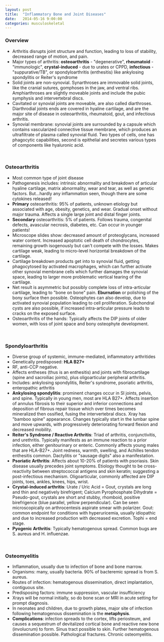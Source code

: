 ```yaml
---
layout: post
title:  "Inflammatory Bone and Joint Diseases"
date:   2014-05-16 9:00:00
categories: musculoskeletal
---
```


### Overview
- Arthritis disrupts joint structure and function, leading to loss of stability, decreased range of motion, and pain.
- Major types of arthritis: **osteoarthritis** - "degenerative", **rheumatoid** - "immunologic", **crystal-induced** - due to urates or CPPD, **infectious** - "suppurative/TB", or spondyloarthritis (enthesitis) like ankylosing spondylitis or Reiter's syndrome
- Solid joints are non-synovial. Synarthroses are immovable solid joints, like the cranial sutures, gomphoses in the jaw, and ventral ribs. Amphiarthroses are slightly moveable joints and include the pubic symphysis and intervertebral discs.
- Cavitated or synovial joints are moveable, are also called diarthroses. Diarthrodial joints ends are covered in hyaline cartilage, and are the major site of disease in osteoarthritis, rheumatoid, gout, and infectious arthritis.
- Synovial membrane: synovial joints are surrounded by a capsule which contains vascularized connective tissue membrane, which produces an ultrafiltrate of plasma called synovial fluid. Two types of cells, one has phagocytic capabilities, second is epithelial and secretes various types of components like hyaluronic acid.

<span><br></span>

### Osteoarthritis
- Most common type of joint disease
- Pathogenesis includes: intrinsic abnormality and breakdown of articular hyaline cartilage, matrix abnormality, wear and tear, as well as genetic factors. But...hardly any inflammation seen, though there are some cytokines released!
- **Primary** osteoarthritis: 95% of patients, unknown etiology but associated with age, obesity, genetics, and wear. Gradual onset without major trauma. Affects a single large joint and distal finger joints.
- **Secondary** osteoarthritis: 5% of patients. Follows trauma, congenital defects, avascular necrosis, diabetes, etc. Can occur in younger patients!
- Microscope slides show: decreased amount of proteoglycans, increased water content. Increased apoptotic cell death of chondrocytes, remaining growth isogenously but can't compete with the losses. Makes cartilage weak, leading to micro-level horizontal breakdown of the cartilage.
- Cartilage breakdown products get into to synovial fluid, getting phagocytosed by activated macrophages, which can further activate other synovial membrane cells which further damages the synovial space, leading to larger more problematic vertical tearing of the cartilage.
- Net result is asymmetric but possibly complete loss of intra-articular cartilage, leading to "bone on bone" pain. **Eburnation** or polishing of the bony surface then possible. Osteophytes can also develop, due to activated synovial population leading to cell proliferation. Subchondral cysts are also possible, if increased intra-articular pressure leads to cracks on the exposed surface.	
- Osteoarthritis of the hands: Typically affects the DIP joints of older women, with loss of joint space and bony osteophyte development.

<span><br></span>

### Spondyloarthritis
- Diverse group of systemic, immune-mediated, inflammatory arthritides
- Genetically predisposed: **HLA B27+**
- RF, anti-CCP negative.
- Affects entheses (thus is an enthesitis) and joints with fibrocartilage (spine and sacroiliac joints), plus oligoarticular peripheral arthritis.
- Includes: ankylosing spondylitis, Reiter's syndrome, psoriatic arthritis, enteropathic arthritis
- **Ankylosing spondylitis**: prominent changes occur in SI joints, pelvis, and spine. Typically in young men, most are HLA B27+. Affects insertion of annulus fibrosis to their superior and inferior connections and deposition of fibrous repair tissue which over times becomes mineralized then ossified, fusing the intervertebral discs. Xray has "bamboo spine" appearance. Changes typically start in the lumbar spine and move upwards, with progressively deteriorating forward flexion and decreased mobility.
- **Reiter's Syndrome / Reactive Arthritis**: Triad of arthritis, conjunctivitis, and urethritis. Typically manifests as an immune reaction to a prior infection, either genitourinary or enteric. Commonly affects young males that are HLA-B27+. Joint redness, warmth, swelling, and Achilles tendon enthesitis common. Dactylitis or "sausage digits" also a manifestation.
- **Psoriatic Arthritis**: Affects about 10-20% of patients with psoriasis. Skin disease usually precedes joint symptoms. Etiology thought to be cross-reactivity between streptococcal antigens and skin keratin; suggesting a post-infectious mechanism. Oligoarticular, commonly affected are DIP joints, toes, ankles, knees, hips, wrist.
- **Crystal-induced arthritis**: Urate / Uric Acid = Gout, crystals are long and thin and negatively birefrigent; Calcium Pyrophosphate Dihydrate = Pseudo-gout, crystals are short and stubby, rhomboid, positive birefrigence (blue parallel, yellow perpendicular). Can be seen microscopically on arthrocentesis aspirate smear with polarizer. Gout: common endpoint for conditions with hyperuricemia, usually idiopathic and due to increased production with decreased excretion. Tophi = end stage.
- **Pyogenic Arthritis**: Typically hematogenous spread. Common bugs are S. aureus and H. influenzae.

<span><br></span>

### Osteomyelitis
- Inflammation, usually due to infection of bone and bone marrow.
- Organisms: many, usually bacteria. 90% of bacteremic spread is from S. aureus.
- Routes of infection: hematogenous dissemination, direct implantation, contiguous site.
- Predisposing factors: immune suppression, vascular insufficiency
- Xrays will be normal initially, so do bone scan or MRI in acute setting for prompt diagnosis.
- In neonates and children, due to growth plates, major site of infection following hematogenous dissemination is the **metaphysis**.
- **Complications**: infection spreads to the cortex, lifts periosteum, and causes a sequestrum of devitalized cortical bone and reactive new bone (involucrum) to form. Sinus tract possible to skin. Further hematogenous dissemination possible. Pathological fractures. Chronic osteomyelitis.